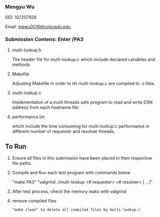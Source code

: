 ### Mengyu Wu

SID: 107207928

Email: mewu0016@colorado.edu

### Submission Contens: Enter /PA3

1. multi-lookup.h
  
    The header file for multi-lookup.c which include declared cariables and methods
        
2. Makefile
    
    Adjusting Makefile in order to let multi-lookup.c are compiled to .o files.
    
3. multi-lookup.c
  
    Implementation of a multi threads safe program to read and write DSN address from each hostname file.

4. performance.txt

    which include the time consuming for multi-lookup.c performance in different number of requester and resolver threads.
    
## To Run
1. Ensure all files in this submission have been placed in their respective file paths.

2. Compile and Run each test program with commands below

      "make PA3"
      "valgrind ./multi-lookup <# requester> <# resolver> <requester log> <resolver log> [ <data file> ...]"
      
3. After test process, check the memory leaks with valgrind
      
4. remove compiled files

       "make clean" to delete all compiled files by multi-lookup.c